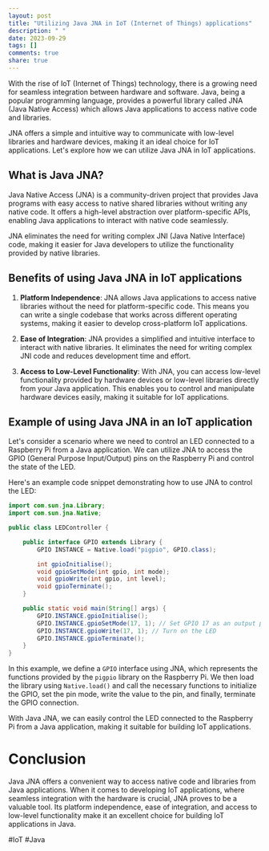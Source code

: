 ```yaml
---
layout: post
title: "Utilizing Java JNA in IoT (Internet of Things) applications"
description: " "
date: 2023-09-29
tags: []
comments: true
share: true
---
```


With the rise of IoT (Internet of Things) technology, there is a growing need for seamless integration between hardware and software. Java, being a popular programming language, provides a powerful library called JNA (Java Native Access) which allows Java applications to access native code and libraries.

JNA offers a simple and intuitive way to communicate with low-level libraries and hardware devices, making it an ideal choice for IoT applications. Let's explore how we can utilize Java JNA in IoT applications.

## What is Java JNA?

Java Native Access (JNA) is a community-driven project that provides Java programs with easy access to native shared libraries without writing any native code. It offers a high-level abstraction over platform-specific APIs, enabling Java applications to interact with native code seamlessly.

JNA eliminates the need for writing complex JNI (Java Native Interface) code, making it easier for Java developers to utilize the functionality provided by native libraries.

## Benefits of using Java JNA in IoT applications

1. **Platform Independence**: JNA allows Java applications to access native libraries without the need for platform-specific code. This means you can write a single codebase that works across different operating systems, making it easier to develop cross-platform IoT applications.

2. **Ease of Integration**: JNA provides a simplified and intuitive interface to interact with native libraries. It eliminates the need for writing complex JNI code and reduces development time and effort.

3. **Access to Low-Level Functionality**: With JNA, you can access low-level functionality provided by hardware devices or low-level libraries directly from your Java application. This enables you to control and manipulate hardware devices easily, making it suitable for IoT applications.

## Example of using Java JNA in an IoT application

Let's consider a scenario where we need to control an LED connected to a Raspberry Pi from a Java application. We can utilize JNA to access the GPIO (General Purpose Input/Output) pins on the Raspberry Pi and control the state of the LED.

Here's an example code snippet demonstrating how to use JNA to control the LED:

```java
import com.sun.jna.Library;
import com.sun.jna.Native;

public class LEDController {

    public interface GPIO extends Library {
        GPIO INSTANCE = Native.load("pigpio", GPIO.class);

        int gpioInitialise();
        void gpioSetMode(int gpio, int mode);
        void gpioWrite(int gpio, int level);
        void gpioTerminate();
    }

    public static void main(String[] args) {
        GPIO.INSTANCE.gpioInitialise();
        GPIO.INSTANCE.gpioSetMode(17, 1); // Set GPIO 17 as an output pin
        GPIO.INSTANCE.gpioWrite(17, 1); // Turn on the LED
        GPIO.INSTANCE.gpioTerminate();
    }
}
```

In this example, we define a `GPIO` interface using JNA, which represents the functions provided by the `pigpio` library on the Raspberry Pi. We then load the library using `Native.load()` and call the necessary functions to initialize the GPIO, set the pin mode, write the value to the pin, and finally, terminate the GPIO connection.

With Java JNA, we can easily control the LED connected to the Raspberry Pi from a Java application, making it suitable for building IoT applications.

# Conclusion

Java JNA offers a convenient way to access native code and libraries from Java applications. When it comes to developing IoT applications, where seamless integration with the hardware is crucial, JNA proves to be a valuable tool. Its platform independence, ease of integration, and access to low-level functionality make it an excellent choice for building IoT applications in Java.

#IoT #Java